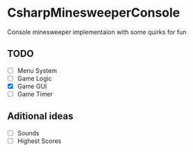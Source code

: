 # CsharpMinesweeperConsole
Console minesweeper implementaion with some quirks for fun

## TODO
 - [ ] Menu System
 - [ ] Game Logic
 - [x] Game GUI
 - [ ] Game Timer

## Aditional ideas
 - [ ] Sounds
 - [ ] Highest Scores